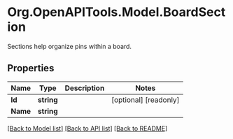 # Org.OpenAPITools.Model.BoardSection
Sections help organize pins within a board.

## Properties

Name | Type | Description | Notes
------------ | ------------- | ------------- | -------------
**Id** | **string** |  | [optional] [readonly] 
**Name** | **string** |  | 

[[Back to Model list]](../README.md#documentation-for-models) [[Back to API list]](../README.md#documentation-for-api-endpoints) [[Back to README]](../README.md)

